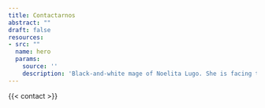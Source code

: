 ```yaml
---
title: Contactarnos
abstract: ""
draft: false
resources:
- src: ""
  name: hero
  params:
    source: ''
    description: 'Black-and-white mage of Noelita Lugo. She is facing the viewer while leaning against a wall.'
---
```


{{< contact >}}
